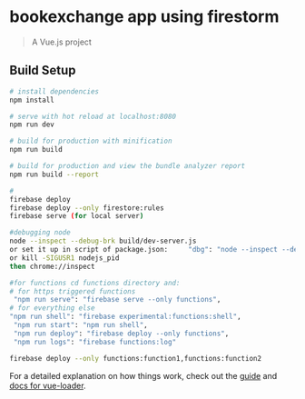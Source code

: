 # bookexchange app using firestorm

> A Vue.js project

## Build Setup

``` bash
# install dependencies
npm install

# serve with hot reload at localhost:8080
npm run dev

# build for production with minification
npm run build

# build for production and view the bundle analyzer report
npm run build --report

# 
firebase deploy
firebase deploy --only firestore:rules
firebase serve (for local server)

#debugging node
node --inspect --debug-brk build/dev-server.js
or set it up in script of package.json:     "dbg": "node --inspect --debug-brk build/dev-server.js",
or kill -SIGUSR1 nodejs_pid
then chrome://inspect

#for functions cd functions directory and:
# for https triggered functions
 "npm run serve": "firebase serve --only functions",
# for everything else
"npm run shell": "firebase experimental:functions:shell",
 "npm run start": "npm run shell",
 "npm run deploy": "firebase deploy --only functions",
 "npm run logs": "firebase functions:log"

firebase deploy --only functions:function1,functions:function2
```

For a detailed explanation on how things work, check out the [guide](http://vuejs-templates.github.io/webpack/) and [docs for vue-loader](http://vuejs.github.io/vue-loader).
